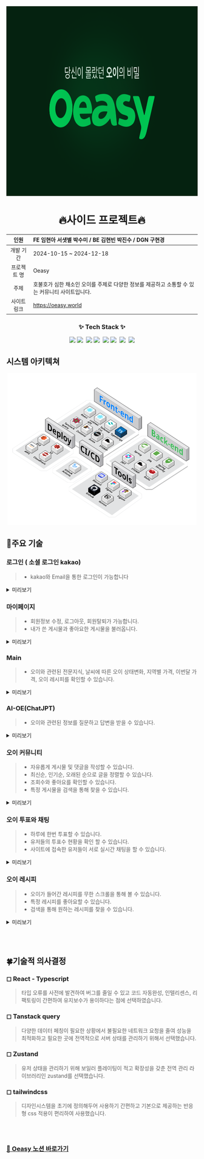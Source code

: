 
<img src="./readme-images/Thumbnail.png"  width="100%" height="500"/>

<div align="center">
    
# 🔥사이드 프로젝트🔥

</div>

<div align="center">
    
| 인원 | FE 임현아 서샛별 박수미 / BE 김현빈 박진수 / DGN 구현경 |
| :---: | :-- |
| 개발 기간 | 2024-10-15 ~ 2024-12-18 |
| 프로젝트 명 | Oeasy |
| 주제 | 호불호가 심한 채소인 오이를 주제로 다양한 정보를 제공하고 소통할 수 있는 커뮤니티 사이트입니다. |
| 사이트링크 | https://oeasy.world |


</div>

<h3 align="center">✨ Tech Stack ✨</h3>

<div align="center">
  <img src="https://img.shields.io/badge/React-61DAFB?style=for-the-badge&logo=React&logoColor=white">
  <img src="https://img.shields.io/badge/typescript-007ACC.svg?style=for-the-badge&logo=typescript&logoColor=white" />&nbsp
  <img src="https://img.shields.io/badge/amazonaws-232F3E?style=for-the-badge&logo=amazonaws&logoColor=white"> 
  <img src="https://img.shields.io/badge/tailwindcss-1daabb.svg?style=for-the-badge&logo=tailwind-css&logoColor=white" />&nbsp 
  <img src="https://img.shields.io/badge/Figma-F24E1E?style=for-the-badge&logo=Figma&logoColor=white">
  <img src="https://img.shields.io/badge/-React%20Query-FF4154?style=for-the-badge&logo=react%20query&logoColor=white" />&nbsp
  <img src="https://img.shields.io/badge/zustand-%23FF9900.svg?style=for-the-badge&logo=zustand&logoColor=white" />&nbsp
  <img src="https://img.shields.io/badge/spring-6DB33F?style=for-the-badge&logo=spring&logoColor=white"> 
</div>

## 시스템 아키텍쳐
<div align="center">
    <img src="./readme-images/architecture.png"  width="500" height="400"/>
</div>


<div>
    
## 📍주요 기술

</div>

### 로그인 ( 소셜 로그인 kakao)
> * kakao와 Email을 통한 로그인이 가능합니다
<details>
<summary>미리보기</summary>
<div markdown="1">

<img src="./readme-images/login.png"  width="700" height="400"/>

 <br>
</div>
</details>

### 마이페이지
> * 회원정보 수정, 로그아웃, 회원탈퇴가 가능합니다.
> * 내가 쓴 게시물과 좋아요한 게시물을 불러옵니다.
<details>
<summary>미리보기</summary>
<div markdown="1">

<img src="./readme-images/mypage.png"  width="700" height="400"/>
 <br>
</div>
</details>

### Main
> * 오이와 관련된 전문지식, 날씨에 따른 오이 상태변화, 지역별 가격, 이번달 가격, 오이 레시피를 확인할 수 있습니다.

<details>
<summary>미리보기</summary>
<div markdown="1">

<img src="./readme-images/Group.png"  width="700" height=auto/>

 <br>
</div>
</details>

### AI-OE(ChatJPT)
> * 오이와 관련된 정보를 질문하고 답변을 받을 수 있습니다.

<details>
<summary>미리보기</summary>
<div markdown="1">

<img src="./readme-images/aioe.png"  width="350" height=auto/>

 <br>
</div>
</details>

### 오이 커뮤니티
> * 자유롭게 게시물 및 댓글을 작성할 수 있습니다.
> * 최신순, 인기순, 오래된 순으로 글을 정렬할 수 있습니다.
> * 조회수와 좋아요를 확인할 수 있습니다.
> * 특정 게시물을 검색을 통해 찾을 수 있습니다.
<details>
<summary>미리보기</summary>
<div markdown="1">
    
<img src="./readme-images/community.png"  width="700" height="450"/>
 <br>
</div>
</details>


### 오이 투표와 채팅
> * 하루에 한번 투표할 수 있습니다.
> * 유저들의 투표수 현황을 확인 할 수 있습니다.
> * 사이트에 접속한 유저들이 서로 실시간 채팅을 할 수 있습니다.
<details>
<summary>미리보기</summary>
<div markdown="1">

<img src="./readme-images/votechat.png"  width="700" height="400"/>

 <br>
</div>
</details>

### 오이 레시피
> * 오이가 들어간 레시피를 무한 스크롤을 통해 볼 수 있습니다.
> * 특정 레시피를 좋아요할 수 있습니다.
> * 검색을 통해 원하는 레시피를 찾을 수 있습니다.
<details>
<summary>미리보기</summary>
<div markdown="1">

<img src="./readme-images/recipe.png"  width="700" height="400"/>

 <br>
</div>
</details>


<br><br>


## 🍀기술적 의사결정

### ◻ React - Typescript

> 타입 오류를 사전에 발견하여 버그를 줄일 수 있고 코드 자동완성, 인텔리센스, 리팩토링이 간편하여 유지보수가 용이하다는 점에 선택하였습니다.


### ◻ Tanstack query

> 다양한 데이터 페칭이 필요한 상황에서 불필요한 네트워크 요청을 줄여 성능을 최적화하고 필요한 곳에 전역적으로 서버 상태를 관리하기 위해서 선택했습니다.


### ◻ Zustand

> 유저 상태을 관리하기 위해 보일러 플레이팅이 적고 확장성을 갖춘 전역 관리 라이브러리인 zustand를 선택했습니다.

### ◻ tailwindcss

> 디자인시스템을 초기에 정의해두어 사용하기 간편하고 기본으로 제공하는 반응형 css 적용이 편리하여 사용했습니다.

<br><br>





### [👊 Oeasy 노션 바로가기](https://www.notion.so/11cedee0214880e8baece311bb09fce5)


